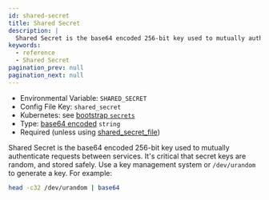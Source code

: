 ```yaml
---
id: shared-secret
title: Shared Secret
description: |
  Shared Secret is the base64 encoded 256-bit key used to mutually authenticate requests between services.
keywords:
  - reference
  - Shared Secret
pagination_prev: null
pagination_next: null
---
```


- Environmental Variable: `SHARED_SECRET`
- Config File Key: `shared_secret`
- Kubernetes: see [bootstrap `secrets`](/docs/kubernetes/reference#spec)
- Type: [base64 encoded](https://en.wikipedia.org/wiki/Base64) `string`
- Required (unless using [shared_secret_file](./shared-secret-file))

Shared Secret is the base64 encoded 256-bit key used to mutually authenticate requests between services. It's critical that secret keys are random, and stored safely. Use a key management system or `/dev/urandom` to generate a key. For example:

```sh
head -c32 /dev/urandom | base64
```
